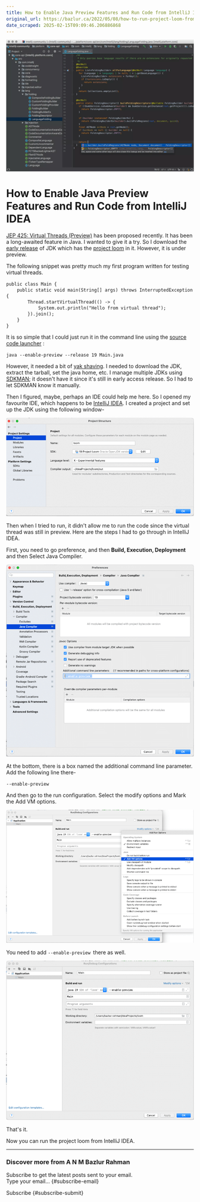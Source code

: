 ```yaml
---
title: How to Enable Java Preview Features and Run Code from IntelliJ IDEA
original_url: https://bazlur.ca/2022/05/08/how-to-run-project-loom-from-intellij-idea/
date_scraped: 2025-02-15T09:09:46.206886868
---
```


![](images/idea-overview-5-1-2x.webp)

How to Enable Java Preview Features and Run Code from IntelliJ IDEA
===================================================================

[JEP 425: Virtual Threads (Preview)](https://openjdk.java.net/jeps/425) has been proposed recently. It has been a long-awaited feature in Java. I wanted to give it a try. So I download the [early release](https://jdk.java.net/loom/) of JDK which has the [project loom](https://wiki.openjdk.java.net/display/loom/Main) in it. However, it is under preview.

The following snippet was pretty much my first program written for testing virtual threads.

```
public class Main {
    public static void main(String[] args) throws InterruptedException {
        Thread.startVirtualThread(() -> {
            System.out.println("Hello from virtual thread");
        }).join();
    }
}
```

It is so simple that I could just run it in the command line using the [source code launcher](https://openjdk.java.net/jeps/330) :

```
java --enable-preview --release 19 Main.java
```

However, it needed a bit of [yak shaving](https://en.wiktionary.org/wiki/yak_shaving). I needed to download the JDK, extract the tarball, set the java home, etc. I manage multiple JDKs using [SDKMAN](https://sdkman.io/); it doesn't have it since it's still in early access release. So I had to let SDKMAN know it manually.

Then I figured, maybe, perhaps an IDE could help me here. So I opened my favourite IDE, which happens to be [IntelliJ IDEA](https://www.jetbrains.com/idea/). I created a project and set up the JDK using the following window-

![](images/screen-shot-2022-05-08-at-4.59.40-am.png)

Then when I tried to run, it didn't allow me to run the code since the virtual thread was still in preview. Here are the steps I had to go through in IntelliJ IDEA.

First, you need to go preference, and then **Build, Execution, Deployment** and then Select Java Compiler.

![](images/screen-shot-2022-05-08-at-5.03.41-am.png)

At the bottom, there is a box named the additional command line parameter. Add the following line there-

```
--enable-preview
```

And then go to the run configuration. Select the modify options and Mark the Add VM options.

![](images/screen-shot-2022-05-08-at-5.04.39-am.png)

You need to add `--enable-preview `there as well.

![](images/screen-shot-2022-05-08-at-5.11.43-am.png)

That's it.

Now you can run the project loom from IntelliJ IDEA.

*** ** * ** ***

### Discover more from A N M Bazlur Rahman

Subscribe to get the latest posts sent to your email.  
Type your email... {#subscribe-email}

Subscribe {#subscribe-submit}
